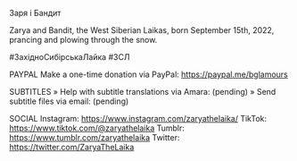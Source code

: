 Заря і Бандит

Zarya and Bandit, the West Siberian Laikas, born September 15th, 2022, prancing and plowing through the snow.

#ЗахідноСибірськаЛайка #ЗСЛ

PAYPAL
Make a one-time donation via PayPal: https://paypal.me/bglamours

SUBTITLES
» Help with subtitle translations via Amara: (pending)
» Send subtitle files via email: (pending)

SOCIAL
Instagram: https://www.instagram.com/zaryathelaika/
TikTok: https://www.tiktok.com/@zaryathelaika
Tumblr: https://www.tumblr.com/zaryathelaika
Twitter: https://twitter.com/ZaryaTheLaika

<!--- URL: https://youtube.com/shorts/cp-zGqkIkuY -->
